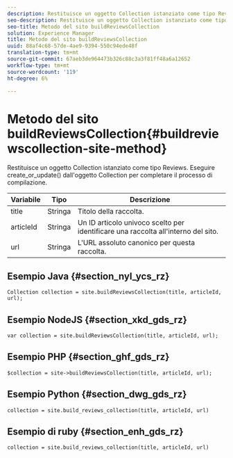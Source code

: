 ```yaml
---
description: Restituisce un oggetto Collection istanziato come tipo Reviews. Eseguire create_or_update() dall'oggetto Collection per completare il processo di compilazione.
seo-description: Restituisce un oggetto Collection istanziato come tipo Reviews. Eseguire create_or_update() dall'oggetto Collection per completare il processo di compilazione.
seo-title: Metodo del sito buildReviewsCollection
solution: Experience Manager
title: Metodo del sito buildReviewsCollection
uuid: 88af4c68-57de-4ae9-9394-550c94ede48f
translation-type: tm+mt
source-git-commit: 67aeb3de964473b326c88c3a3f81ff48a6a12652
workflow-type: tm+mt
source-wordcount: '119'
ht-degree: 6%

---
```



# Metodo del sito buildReviewsCollection{#buildreviewscollection-site-method}

Restituisce un oggetto Collection istanziato come tipo Reviews. Eseguire create_or_update() dall&#39;oggetto Collection per completare il processo di compilazione.

| Variabile | Tipo | Descrizione |
|--- |--- |--- |
| title | Stringa | Titolo della raccolta. |
| articleId | Stringa | Un ID articolo univoco scelto per identificare una raccolta all&#39;interno del sito. |
| url | Stringa | L&#39;URL assoluto canonico per questa raccolta. |


## Esempio Java {#section_nyl_ycs_rz}

```
Collection collection = site.buildReviewsCollection(title, articleId, url); 
```

## Esempio NodeJS {#section_xkd_gds_rz}

```
var collection = site.buildReviewsCollection(title, articleId, url); 
```

## Esempio PHP {#section_ghf_gds_rz}

```
$collection = site->buildReviewsCollection(title, articleId, url); 
```

## Esempio Python {#section_dwg_gds_rz}

```
collection = site.build_reviews_collection(title, articleId, url) 
```

## Esempio di ruby {#section_enh_gds_rz}

```
collection = site.build_reviews_collection(title, articleId, url) 
```

